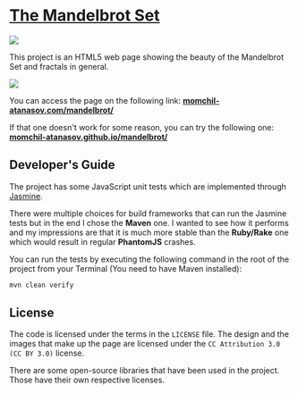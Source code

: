 [The Mandelbrot Set](http://momchil-atanasov.com/mandelbrot/)
==========

![](https://travis-ci.org/momchil-atanasov/mandelbrot.svg?branch=master)

This project is an HTML5 web page showing the beauty of the Mandelbrot Set and fractals in general.

![](https://github.com/momchil-atanasov/mandelbrot/blob/master/screenshots/mandelbrot.png)

You can access the page on the following link: **[momchil-atanasov.com/mandelbrot/](http://momchil-atanasov.com/mandelbrot/)**

If that one doesn't work for some reason, you can try the following one: **[momchil-atanasov.github.io/mandelbrot/](http://momchil-atanasov.github.io/mandelbrot/)**

## Developer's Guide

The project has some JavaScript unit tests which are implemented through [Jasmine](http://jasmine.github.io/).

There were multiple choices for build frameworks that can run the Jasmine tests but in the end I chose the **Maven** one. I wanted to see how it performs and my impressions are that it is much more stable than the **Ruby/Rake** one which would result in regular **PhantomJS** crashes.

You can run the tests by executing the following command in the root of the project from your Terminal (You need to have Maven installed):

```bash
mvn clean verify
```

## License
The code is licensed under the terms in the `LICENSE` file. The design and the images that make up the page are licensed under the `CC Attribution 3.0 (CC BY 3.0)` license.

There are some open-source libraries that have been used in the project. Those have their own respective licenses.
